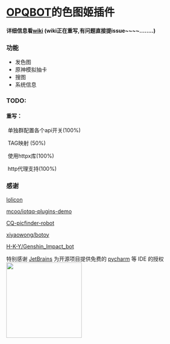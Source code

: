 # [OPQBOT](https://github.com/OPQBOT/OPQ)的色图姬插件

#### 详细信息看[wiki](https://github.com/yuban10703/OPQ-SetuBot/wiki) (wiki正在重写,有问题直接提issue~~~~........)



### 功能

- 发色图
- 原神模拟抽卡
- 搜图
- 系统信息



### TODO:
#### 重写：
​	单独群配置各个api开关(100%)

​	TAG映射 (50%)

​       使用httpx库(100%)
        
​       http代理支持(100%)

 



### 感谢

[lolicon](https://api.lolicon.app/#/setu)

[mcoo/iotqq-plugins-demo](https://github.com/mcoo/iotqq-plugins-demo)

[CQ-picfinder-robot](https://github.com/Tsuk1ko/CQ-picfinder-robot)

[xiyaowong/botoy](https://github.com/xiyaowong/botoy)

[H-K-Y/Genshin_Impact_bot](https://github.com/H-K-Y/Genshin_Impact_bot)



特别感谢 [JetBrains](https://www.jetbrains.com/?from=OPQ-SetuBot) 为开源项目提供免费的 [pycharm](https://www.jetbrains.com/pycharm/?from=OPQ-SetuBot) 等 IDE 的授权  
[<img src="https://cdn.jsdelivr.net/gh/yuban10703/BlogImgdata/img/20210305185521.png" width="200"/>](https://www.jetbrains.com/?from=OPQ-SetuBot)
